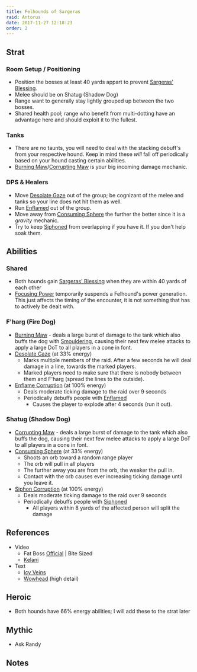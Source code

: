 ```yaml
---
title: Felhounds of Sargeras
raid: Antorus
date: 2017-11-27 12:18:23
order: 2
---
```


## Strat
### Room Setup / Positioning
- Position the bosses at least 40 yards appart to prevent [Sargeras' Blessing](http://www.wowhead.com/spell=246057).
- Melee should be on Shatug (Shadow Dog)
- Range want to generally stay lightly grouped up between the two bosses.
- Shared health pool; range who benefit from multi-dotting have an advantage here and should exploit it to the fullest.

### Tanks
- There are no taunts, you will need to deal with the stacking debuff's from your respective hound.  Keep in mind these _will_ fall off periodically based on your hound casting certain abilities.
- [Burning Maw](http://www.wowhead.com/spell=254747)/[Corrupting Maw](http://www.wowhead.com/spell=254760) is your big incoming damage mechanic.

### DPS & Healers
- Move [Desolate Gaze](http://www.wowhead.com/spell=244768) out of the group; be cognizant of the melee and tanks so your line does not hit them as well.
- Run [Enflamed](http://www.wowhead.com/spell=248815) out of the group.
- Move away from [Consuming Sphere](http://www.wowhead.com/spell=244131) the further the better since it is a _gravity_ mechanic.
- Try to keep [Siphoned](http://www.wowhead.com/spell=248819) from overlapping if you have it.  If you don't help soak them.

## Abilities
### Shared
- Both hounds gain [Sargeras' Blessing](http://www.wowhead.com/spell=246057) when they are within 40 yards of each other
- [Focusing Power]() temporarily suspends a Felhound's power generation.  This just affects the timing of the encounter, it is not something that has to actively be dealt with.

### F'harg (Fire Dog)
- [Burning Maw](http://www.wowhead.com/spell=254747) - deals a large burst of damage to the tank which also buffs the dog with [Smouldering](http://www.wowhead.com/spell=251445), causing their next few melee attacks to apply a large DoT to all players in a cone in font.
- [Desolate Gaze](http://www.wowhead.com/spell=244768) (at 33% energy)
  - Marks multiple members of the raid. After a few seconds he will deal damage in a line, towards the marked players.
  - Marked players need to make sure that there is nobody between them and F'harg (spread the lines to the outside).
- [Enflame Corruption](http://www.wowhead.com/spell=244057) (at 100% energy)
  - Deals moderate ticking damage to the raid over 9 seconds
  - Periodically debuffs people with [Enflamed](http://www.wowhead.com/spell=248815)
    - Causes the player to explode after 4 seconds (run it out).

### Shatug (Shadow Dog)
- [Corrupting Maw](http://www.wowhead.com/spell=254760) - deals a large burst of damage to the tank which also buffs the dog, causing their next few melee attacks to apply a large DoT to all players in a cone in font.
- [Consuming Sphere](http://www.wowhead.com/spell=244131) (at 33% energy)
  - Shoots an orb toward a random range player
  - The orb will pull in all players
  - The further away you are from the orb, the weaker the pull in.
  - Contact with the orb causes ever increasing ticking damage until you leave it.
- [Siphon Corruption](http://www.wowhead.com/spell=244056) (at 100% energy)
  - Deals moderate ticking damage to the raid over 9 seconds
  - Periodically debuffs people with [Siphoned](http://www.wowhead.com/spell=248819)
    - All players within 8 yards of the affected person will split the damage
    
## References

- Video
  - Fat Boss [Official](https://youtu.be/ulKNH1cIUHg) | Bite Sized
  - [Kelani](https://www.youtube.com/watch?v=VCq7NRZxPDE)
- Text
  - [Icy Veins](https://www.icy-veins.com/wow/felhounds-of-sargeras-guide-for-antorus-the-burning-throne)
  - [Wowhead](http://www.wowhead.com/felhounds-of-sargeras-antorus-the-burning-throne-raid-strategy-guide) (high detail)


## Heroic
- Both hounds have 66% energy abilities; I will add these to the strat later

## Mythic
- Ask Randy

## Notes